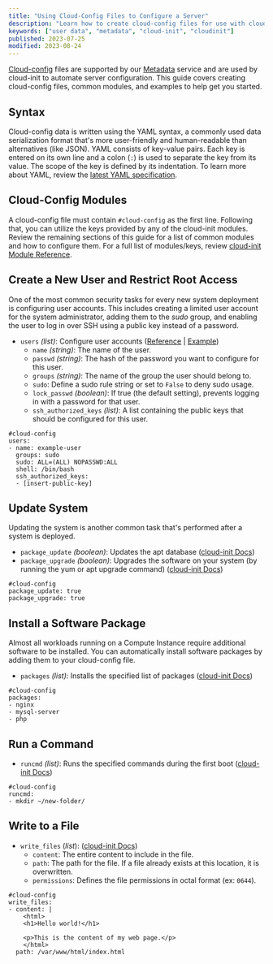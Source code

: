 ```yaml
---
title: "Using Cloud-Config Files to Configure a Server"
description: "Learn how to create cloud-config files for use with cloud-init and our Metadata service."
keywords: ["user data", "metadata", "cloud-init", "cloudinit"]
published: 2023-07-25
modified: 2023-08-24
---
```


[Cloud-config](https://cloudinit.readthedocs.io/en/latest/explanation/format.html#cloud-config-data) files are supported by our [Metadata](/docs/products/compute/compute-instances/guides/metadata/) service and are used by cloud-init to automate server configuration. This guide covers creating cloud-config files, common modules, and examples to help get you started.

## Syntax

Cloud-config data is written using the YAML syntax, a commonly used data serialization format that's more user-friendly and human-readable than alternatives (like JSON). YAML consists of key-value pairs. Each key is entered on its own line and a colon (`:`) is used to separate the key from its value. The scope of the key is defined by its indentation. To learn more about YAML, review the [latest YAML specification](https://yaml.org/spec/1.2.2/#chapter-2-language-overview).

## Cloud-Config Modules

A cloud-config file must contain `#cloud-config` as the first line. Following that, you can utilize the keys provided by any of the cloud-init modules. Review the remaining sections of this guide for a list of common modules and how to configure them. For a full list of modules/keys, review [cloud-init Module Reference](https://cloudinit.readthedocs.io/en/latest/reference/modules.html).

## Create a New User and Restrict Root Access

One of the most common security tasks for every new system deployment is configuring user accounts. This includes creating a limited user account for the system administrator, adding them to the *sudo* group, and enabling the user to log in over SSH using a public key instead of a password.

-   `users` *(list)*: Configure user accounts ([Reference](https://cloudinit.readthedocs.io/en/latest/reference/modules.html#users-and-groups) | [Example](https://cloudinit.readthedocs.io/en/latest/reference/examples.html#including-users-and-groups))
    - `name` *(string)*: The name of the user.
    - `passwd` *(string)*: The hash of the password you want to configure for this user.
    - `groups` *(string)*: The name of the group the user should belong to.
    - `sudo`: Define a sudo rule string or set to `False` to deny sudo usage.
    - `lock_passwd` *(boolean)*: If true (the default setting), prevents logging in with a password for that user.
    - `ssh_authorized_keys` *(list)*: A list containing the public keys that should be configured for this user.

```file {lang=yaml}
#cloud-config
users:
- name: example-user
  groups: sudo
  sudo: ALL=(ALL) NOPASSWD:ALL
  shell: /bin/bash
  ssh_authorized_keys:
  - [insert-public-key]
```

## Update System

Updating the system is another common task that's performed after a system is deployed.

- `package_update` *(boolean)*: Updates the apt database ([cloud-init Docs](https://cloudinit.readthedocs.io/en/latest/reference/examples.html#update-apt-database-on-first-boot))
- `package_upgrade` *(boolean)*: Upgrades the software on your system (by running the yum or apt upgrade command) ([cloud-init Docs](https://cloudinit.readthedocs.io/en/latest/reference/examples.html#run-apt-or-yum-upgrade))

```file {lang=yaml}
#cloud-config
package_update: true
package_upgrade: true
```

## Install a Software Package

Almost all workloads running on a Compute Instance require additional software to be installed. You can automatically install software packages by adding them to your cloud-config file.

- `packages` *(list)*: Installs the specified list of packages ([cloud-init Docs](https://cloudinit.readthedocs.io/en/latest/reference/examples.html#install-arbitrary-packages))

```file {lang=yaml}
#cloud-config
packages:
- nginx
- mysql-server
- php
```

## Run a Command

- `runcmd` *(list)*: Runs the specified commands during the first boot ([cloud-init Docs](https://cloudinit.readthedocs.io/en/latest/reference/examples.html#run-commands-on-first-boot))

```file {lang=yaml}
#cloud-config
runcmd:
- mkdir ~/new-folder/
```

## Write to a File

-   `write_files` (*list*): ([cloud-init Docs](https://cloudinit.readthedocs.io/en/latest/reference/examples.html#writing-out-arbitrary-files))
    - `content`: The entire content to include in the file.
    - `path`: The path for the file. If a file already exists at this location, it is overwritten.
    - `permissions`: Defines the file permissions in octal format (ex: `0644`).

```file {lang=yaml}
#cloud-config
write_files:
- content: |
    <html>
    <h1>Hello world!</h1>

    <p>This is the content of my web page.</p>
    </html>
  path: /var/www/html/index.html
```
